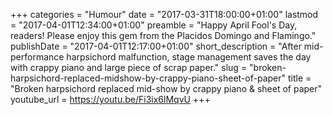 +++
categories = "Humour"
date = "2017-03-31T18:00:00+01:00"
lastmod = "2017-04-01T12:34:00+01:00"
preamble = "Happy April Fool's Day, readers! Please enjoy this gem from the Placidos Domingo and Flamingo."
publishDate = "2017-04-01T12:17:00+01:00"
short_description = "After mid-performance harpsichord malfunction, stage management saves the day with crappy piano and large piece of scrap paper."
slug = "broken-harpsichord-replaced-midshow-by-crappy-piano-sheet-of-paper"
title = "Broken harpsichord replaced mid-show by crappy piano &amp; sheet of paper"
youtube_url = https://youtu.be/Fi3ix6lMqvU
+++


